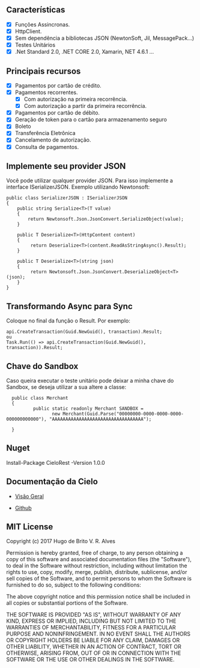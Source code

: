## Características
* [x] Funções Assincronas.
* [x] HttpClient.
* [x] Sem dependência a bibliotecas JSON (NewtonSoft, Jil, MessagePack...)
* [x] Testes Unitários
* [x] .Net Standard 2.0, .NET CORE 2.0, Xamarin, NET 4.6.1 ...

## Principais recursos

* [x] Pagamentos por cartão de crédito.
* [x] Pagamentos recorrentes.
    * [x] Com autorização na primeira recorrência.
    * [x] Com autorização a partir da primeira recorrência.
* [x] Pagamentos por cartão de débito.
* [x] Geração de token para o cartão para armazenamento seguro
* [x] Boleto
* [x] Transferência Eletrônica
* [x] Cancelamento de autorização.
* [x] Consulta de pagamentos.

## Implemente seu provider JSON
Você pode utilizar qualquer provider JSON. Para isso implemente a interface ISerializerJSON. Exemplo utilizando Newtonsoft:

    public class SerializerJSON : ISerializerJSON
    {
        public string Serialize<T>(T value)
        {
            return Newtonsoft.Json.JsonConvert.SerializeObject(value);
        }

        public T Deserialize<T>(HttpContent content)
        {
             return Deserialize<T>(content.ReadAsStringAsync().Result);
        }

        public T Deserialize<T>(string json)
        {
             return Newtonsoft.Json.JsonConvert.DeserializeObject<T>(json);
        }
    }
## Transformando Async para Sync
  Coloque no final da função o Result. Por exemplo:
    
    api.CreateTransaction(Guid.NewGuid(), transaction).Result;
    ou
    Task.Run(() => api.CreateTransaction(Guid.NewGuid(), transaction)).Result;
    
## Chave do Sandbox
Caso queira executar o teste unitário pode deixar a minha chave do Sandbox, se deseja utilizar a sua altere a classe:

      public class Merchant
      {
              public static readonly Merchant SANDBOX = 
                     new Merchant(Guid.Parse("00000000-0000-0000-0000-000000000000"), "AAAAAAAAAAAAAAAAAAAAAAAAAAAAAAAAAA");

      }
     
## Nuget
Install-Package CieloRest -Version 1.0.0
      
## Documentação da Cielo
* [Visão Geral](http://developercielo.github.io/Webservice-3.0/#visão-geral---api-cielo-ecommerce)

* [Github](https://github.com/DeveloperCielo/Webservice-3.0/blob/57e2c5f3a3fc595b4693d286a2c47129bf5f388d/source/index.md)

## MIT License
Copyright (c) 2017 Hugo de Brito V. R. Alves

Permission is hereby granted, free of charge, to any person obtaining a copy
of this software and associated documentation files (the "Software"), to deal
in the Software without restriction, including without limitation the rights
to use, copy, modify, merge, publish, distribute, sublicense, and/or sell
copies of the Software, and to permit persons to whom the Software is
furnished to do so, subject to the following conditions:

The above copyright notice and this permission notice shall be included in all
copies or substantial portions of the Software.

THE SOFTWARE IS PROVIDED "AS IS", WITHOUT WARRANTY OF ANY KIND, EXPRESS OR
IMPLIED, INCLUDING BUT NOT LIMITED TO THE WARRANTIES OF MERCHANTABILITY,
FITNESS FOR A PARTICULAR PURPOSE AND NONINFRINGEMENT. IN NO EVENT SHALL THE
AUTHORS OR COPYRIGHT HOLDERS BE LIABLE FOR ANY CLAIM, DAMAGES OR OTHER
LIABILITY, WHETHER IN AN ACTION OF CONTRACT, TORT OR OTHERWISE, ARISING FROM,
OUT OF OR IN CONNECTION WITH THE SOFTWARE OR THE USE OR OTHER DEALINGS IN THE
SOFTWARE.

